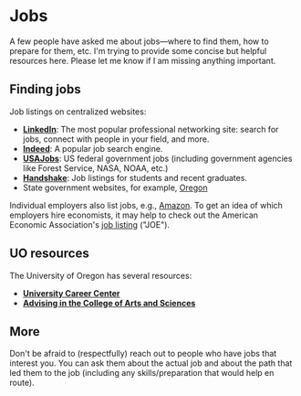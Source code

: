 # Jobs

A few people have asked me about jobs—where to find them, how to prepare for them, etc. I'm trying to provide some concise but helpful resources here. Please let me know if I am missing anything important.

## Finding jobs

Job listings on centralized websites:

- **[LinkedIn](https://www.linkedin.com/)**: The most popular professional networking site: search for jobs, connect with people in your field, and more.
- **[Indeed](https://www.indeed.com/)**: A popular job search engine.
- **[USAJobs](https://www.usajobs.gov/)**: US federal government jobs (including government agencies like Forest Service, NASA, NOAA, etc.)
- **[Handshake](https://app.joinhandshake.com/)**: Job listings for students and recent graduates.
- State government websites, for example, [Oregon](https://oregon.wd5.myworkdayjobs.com/SOR_External_Career_Site)

Individual employers also list jobs, e.g., [Amazon](https://www.amazon.jobs/en/). To get an idea of which employers hire economists, it may help to check out the American Economic Association's [job listing](https://www.aeaweb.org/joe/listings) ("JOE").

## UO resources

The University of Oregon has several resources:

- **[University Career Center](https://career.uoregon.edu/)**
- **[Advising in the College of Arts and Sciences](https://cas.uoregon.edu/advising/access-advising)**

## More

Don't be afraid to (respectfully) reach out to people who have jobs that interest you. You can ask them about the actual job and about the path that led them to the job (including any skills/preparation that would help en route).
